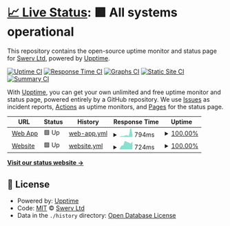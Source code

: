 # [📈 Live Status](https://Swerv-Ltd.github.io/status): <!--live status--> **🟩 All systems operational**

This repository contains the open-source uptime monitor and status page for [Swerv Ltd](swervpay.com), powered by [Upptime](https://github.com/upptime/upptime).

[![Uptime CI](https://github.com/Swerv-Ltd/status/workflows/Uptime%20CI/badge.svg)](https://github.com/Swerv-Ltd/status/actions?query=workflow%3A%22Uptime+CI%22)
[![Response Time CI](https://github.com/Swerv-Ltd/status/workflows/Response%20Time%20CI/badge.svg)](https://github.com/Swerv-Ltd/status/actions?query=workflow%3A%22Response+Time+CI%22)
[![Graphs CI](https://github.com/Swerv-Ltd/status/workflows/Graphs%20CI/badge.svg)](https://github.com/Swerv-Ltd/status/actions?query=workflow%3A%22Graphs+CI%22)
[![Static Site CI](https://github.com/Swerv-Ltd/status/workflows/Static%20Site%20CI/badge.svg)](https://github.com/Swerv-Ltd/status/actions?query=workflow%3A%22Static+Site+CI%22)
[![Summary CI](https://github.com/Swerv-Ltd/status/workflows/Summary%20CI/badge.svg)](https://github.com/Swerv-Ltd/status/actions?query=workflow%3A%22Summary+CI%22)

With [Upptime](https://upptime.js.org), you can get your own unlimited and free uptime monitor and status page, powered entirely by a GitHub repository. We use [Issues](https://github.com/Swerv-Ltd/status/issues) as incident reports, [Actions](https://github.com/Swerv-Ltd/status/actions) as uptime monitors, and [Pages](https://Swerv-Ltd.github.io/status) for the status page.

<!--start: status pages-->
<!-- This summary is generated by Upptime (https://github.com/upptime/upptime) -->
<!-- Do not edit this manually, your changes will be overwritten -->
<!-- prettier-ignore -->
| URL | Status | History | Response Time | Uptime |
| --- | ------ | ------- | ------------- | ------ |
| <img alt="" src="https://web.swyftpay.io/favicon.ico" height="13"> [Web App](https://web.swyftpay.io) | 🟩 Up | [web-app.yml](https://github.com/Swerv-Ltd/status/commits/HEAD/history/web-app.yml) | <details><summary><img alt="Response time graph" src="./graphs/web-app/response-time-week.png" height="20"> 794ms</summary><br><a href="https://Swerv-Ltd.github.io/status/history/web-app"><img alt="Response time 490" src="https://img.shields.io/endpoint?url=https%3A%2F%2Fraw.githubusercontent.com%2FSwerv-Ltd%2Fstatus%2FHEAD%2Fapi%2Fweb-app%2Fresponse-time.json"></a><br><a href="https://Swerv-Ltd.github.io/status/history/web-app"><img alt="24-hour response time 588" src="https://img.shields.io/endpoint?url=https%3A%2F%2Fraw.githubusercontent.com%2FSwerv-Ltd%2Fstatus%2FHEAD%2Fapi%2Fweb-app%2Fresponse-time-day.json"></a><br><a href="https://Swerv-Ltd.github.io/status/history/web-app"><img alt="7-day response time 794" src="https://img.shields.io/endpoint?url=https%3A%2F%2Fraw.githubusercontent.com%2FSwerv-Ltd%2Fstatus%2FHEAD%2Fapi%2Fweb-app%2Fresponse-time-week.json"></a><br><a href="https://Swerv-Ltd.github.io/status/history/web-app"><img alt="30-day response time 505" src="https://img.shields.io/endpoint?url=https%3A%2F%2Fraw.githubusercontent.com%2FSwerv-Ltd%2Fstatus%2FHEAD%2Fapi%2Fweb-app%2Fresponse-time-month.json"></a><br><a href="https://Swerv-Ltd.github.io/status/history/web-app"><img alt="1-year response time 490" src="https://img.shields.io/endpoint?url=https%3A%2F%2Fraw.githubusercontent.com%2FSwerv-Ltd%2Fstatus%2FHEAD%2Fapi%2Fweb-app%2Fresponse-time-year.json"></a></details> | <details><summary><a href="https://Swerv-Ltd.github.io/status/history/web-app">100.00%</a></summary><a href="https://Swerv-Ltd.github.io/status/history/web-app"><img alt="All-time uptime 100.00%" src="https://img.shields.io/endpoint?url=https%3A%2F%2Fraw.githubusercontent.com%2FSwerv-Ltd%2Fstatus%2FHEAD%2Fapi%2Fweb-app%2Fuptime.json"></a><br><a href="https://Swerv-Ltd.github.io/status/history/web-app"><img alt="24-hour uptime 100.00%" src="https://img.shields.io/endpoint?url=https%3A%2F%2Fraw.githubusercontent.com%2FSwerv-Ltd%2Fstatus%2FHEAD%2Fapi%2Fweb-app%2Fuptime-day.json"></a><br><a href="https://Swerv-Ltd.github.io/status/history/web-app"><img alt="7-day uptime 100.00%" src="https://img.shields.io/endpoint?url=https%3A%2F%2Fraw.githubusercontent.com%2FSwerv-Ltd%2Fstatus%2FHEAD%2Fapi%2Fweb-app%2Fuptime-week.json"></a><br><a href="https://Swerv-Ltd.github.io/status/history/web-app"><img alt="30-day uptime 100.00%" src="https://img.shields.io/endpoint?url=https%3A%2F%2Fraw.githubusercontent.com%2FSwerv-Ltd%2Fstatus%2FHEAD%2Fapi%2Fweb-app%2Fuptime-month.json"></a><br><a href="https://Swerv-Ltd.github.io/status/history/web-app"><img alt="1-year uptime 100.00%" src="https://img.shields.io/endpoint?url=https%3A%2F%2Fraw.githubusercontent.com%2FSwerv-Ltd%2Fstatus%2FHEAD%2Fapi%2Fweb-app%2Fuptime-year.json"></a></details>
| <img alt="" src="https://web.swyftpay.io/favicon.ico" height="13"> [Website](https://swyftpay.io) | 🟩 Up | [website.yml](https://github.com/Swerv-Ltd/status/commits/HEAD/history/website.yml) | <details><summary><img alt="Response time graph" src="./graphs/website/response-time-week.png" height="20"> 724ms</summary><br><a href="https://Swerv-Ltd.github.io/status/history/website"><img alt="Response time 737" src="https://img.shields.io/endpoint?url=https%3A%2F%2Fraw.githubusercontent.com%2FSwerv-Ltd%2Fstatus%2FHEAD%2Fapi%2Fwebsite%2Fresponse-time.json"></a><br><a href="https://Swerv-Ltd.github.io/status/history/website"><img alt="24-hour response time 893" src="https://img.shields.io/endpoint?url=https%3A%2F%2Fraw.githubusercontent.com%2FSwerv-Ltd%2Fstatus%2FHEAD%2Fapi%2Fwebsite%2Fresponse-time-day.json"></a><br><a href="https://Swerv-Ltd.github.io/status/history/website"><img alt="7-day response time 724" src="https://img.shields.io/endpoint?url=https%3A%2F%2Fraw.githubusercontent.com%2FSwerv-Ltd%2Fstatus%2FHEAD%2Fapi%2Fwebsite%2Fresponse-time-week.json"></a><br><a href="https://Swerv-Ltd.github.io/status/history/website"><img alt="30-day response time 760" src="https://img.shields.io/endpoint?url=https%3A%2F%2Fraw.githubusercontent.com%2FSwerv-Ltd%2Fstatus%2FHEAD%2Fapi%2Fwebsite%2Fresponse-time-month.json"></a><br><a href="https://Swerv-Ltd.github.io/status/history/website"><img alt="1-year response time 737" src="https://img.shields.io/endpoint?url=https%3A%2F%2Fraw.githubusercontent.com%2FSwerv-Ltd%2Fstatus%2FHEAD%2Fapi%2Fwebsite%2Fresponse-time-year.json"></a></details> | <details><summary><a href="https://Swerv-Ltd.github.io/status/history/website">100.00%</a></summary><a href="https://Swerv-Ltd.github.io/status/history/website"><img alt="All-time uptime 100.00%" src="https://img.shields.io/endpoint?url=https%3A%2F%2Fraw.githubusercontent.com%2FSwerv-Ltd%2Fstatus%2FHEAD%2Fapi%2Fwebsite%2Fuptime.json"></a><br><a href="https://Swerv-Ltd.github.io/status/history/website"><img alt="24-hour uptime 100.00%" src="https://img.shields.io/endpoint?url=https%3A%2F%2Fraw.githubusercontent.com%2FSwerv-Ltd%2Fstatus%2FHEAD%2Fapi%2Fwebsite%2Fuptime-day.json"></a><br><a href="https://Swerv-Ltd.github.io/status/history/website"><img alt="7-day uptime 100.00%" src="https://img.shields.io/endpoint?url=https%3A%2F%2Fraw.githubusercontent.com%2FSwerv-Ltd%2Fstatus%2FHEAD%2Fapi%2Fwebsite%2Fuptime-week.json"></a><br><a href="https://Swerv-Ltd.github.io/status/history/website"><img alt="30-day uptime 100.00%" src="https://img.shields.io/endpoint?url=https%3A%2F%2Fraw.githubusercontent.com%2FSwerv-Ltd%2Fstatus%2FHEAD%2Fapi%2Fwebsite%2Fuptime-month.json"></a><br><a href="https://Swerv-Ltd.github.io/status/history/website"><img alt="1-year uptime 100.00%" src="https://img.shields.io/endpoint?url=https%3A%2F%2Fraw.githubusercontent.com%2FSwerv-Ltd%2Fstatus%2FHEAD%2Fapi%2Fwebsite%2Fuptime-year.json"></a></details>

<!--end: status pages-->

[**Visit our status website →**](https://Swerv-Ltd.github.io/status)

## 📄 License

- Powered by: [Upptime](https://github.com/upptime/upptime)
- Code: [MIT](./LICENSE) © [Swerv Ltd](swervpay.com)
- Data in the `./history` directory: [Open Database License](https://opendatacommons.org/licenses/odbl/1-0/)
